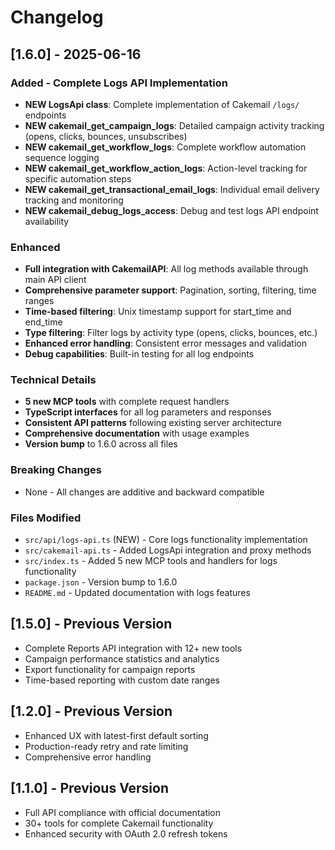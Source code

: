 # Changelog

## [1.6.0] - 2025-06-16

### Added - Complete Logs API Implementation
- **NEW LogsApi class**: Complete implementation of Cakemail `/logs/` endpoints
- **NEW cakemail_get_campaign_logs**: Detailed campaign activity tracking (opens, clicks, bounces, unsubscribes)
- **NEW cakemail_get_workflow_logs**: Complete workflow automation sequence logging
- **NEW cakemail_get_workflow_action_logs**: Action-level tracking for specific automation steps
- **NEW cakemail_get_transactional_email_logs**: Individual email delivery tracking and monitoring
- **NEW cakemail_debug_logs_access**: Debug and test logs API endpoint availability

### Enhanced
- **Full integration with CakemailAPI**: All log methods available through main API client
- **Comprehensive parameter support**: Pagination, sorting, filtering, time ranges
- **Time-based filtering**: Unix timestamp support for start_time and end_time
- **Type filtering**: Filter logs by activity type (opens, clicks, bounces, etc.)
- **Enhanced error handling**: Consistent error messages and validation
- **Debug capabilities**: Built-in testing for all log endpoints

### Technical Details
- **5 new MCP tools** with complete request handlers
- **TypeScript interfaces** for all log parameters and responses
- **Consistent API patterns** following existing server architecture
- **Comprehensive documentation** with usage examples
- **Version bump** to 1.6.0 across all files

### Breaking Changes
- None - All changes are additive and backward compatible

### Files Modified
- `src/api/logs-api.ts` (NEW) - Core logs functionality implementation
- `src/cakemail-api.ts` - Added LogsApi integration and proxy methods
- `src/index.ts` - Added 5 new MCP tools and handlers for logs functionality
- `package.json` - Version bump to 1.6.0
- `README.md` - Updated documentation with logs features

## [1.5.0] - Previous Version
- Complete Reports API integration with 12+ new tools
- Campaign performance statistics and analytics
- Export functionality for campaign reports
- Time-based reporting with custom date ranges

## [1.2.0] - Previous Version
- Enhanced UX with latest-first default sorting
- Production-ready retry and rate limiting
- Comprehensive error handling

## [1.1.0] - Previous Version
- Full API compliance with official documentation
- 30+ tools for complete Cakemail functionality
- Enhanced security with OAuth 2.0 refresh tokens
